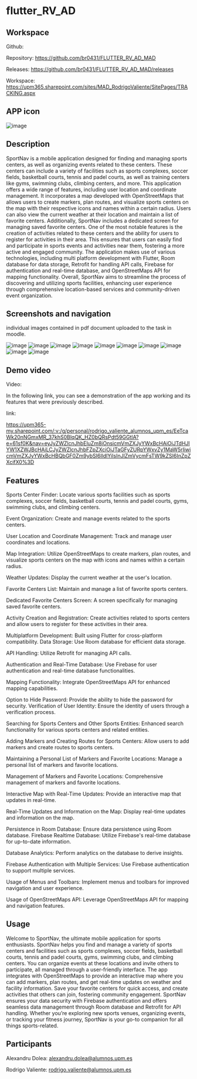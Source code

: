 # flutter_RV_AD

## Workspace

Github:

Repository: https://github.com/br0431/FLUTTER_RV_AD_MAD

Releases: https://github.com/br0431/FLUTTER_RV_AD_MAD/releases

Workspace: https://upm365.sharepoint.com/sites/MAD_RodrigoValiente/SitePages/TRACKING.aspx

## APP icon

![image](https://github.com/br0431/FLUTTER_RV_AD_MAD/assets/158819227/81bb1644-676d-4cb3-9cb1-7c321df2ad69)

## Description

SportNav is a mobile application designed for finding and managing sports centers,
as well as organizing events related to these centers. These centers can include a
variety of facilities such as sports complexes, soccer fields, basketball courts, tennis
and padel courts, as well as training centers like gyms, swimming clubs, climbing
centers, and more.
This application offers a wide range of features, including user location and
coordinate management. It incorporates a map developed with OpenStreetMaps that
allows users to create markers, plan routes, and visualize sports centers on the map
with their respective icons and names within a certain radius. Users can also view
the current weather at their location and maintain a list of favorite centers.
Additionally, SportNav includes a dedicated screen for managing saved favorite
centers. One of the most notable features is the creation of activities related to these
centers and the ability for users to register for activities in their area. This ensures
that users can easily find and participate in sports events and activities near them,
fostering a more active and engaged community.
The application makes use of various technologies, including multi platform
development with Flutter, Room database for data storage, Retrofit for handling API
calls, Firebase for authentication and real-time database, and OpenStreetMaps API
for mapping functionality.
Overall, SportNav aims to streamline the process of discovering and utilizing sports
facilities, enhancing user experience through comprehensive location-based services
and community-driven event organization.

## Screenshots and navigation

individual images contained in pdf document uploaded to the task in moodle.

![image](https://github.com/br0431/FLUTTER_RV_AD_MAD/assets/158819227/3044d918-90e0-4c4b-b6b2-3d040b18112c)
![image](https://github.com/br0431/FLUTTER_RV_AD_MAD/assets/158819227/b926be1c-16f9-464f-8b76-049b2c7fadbc)
![image](https://github.com/br0431/FLUTTER_RV_AD_MAD/assets/158819227/ac677a83-1cbe-454f-b1f8-796f3cc1d9b3)
![image](https://github.com/br0431/FLUTTER_RV_AD_MAD/assets/158819227/b544f5ae-6ec7-42cb-83e9-0c766fd447e0)
![image](https://github.com/br0431/FLUTTER_RV_AD_MAD/assets/158819227/301ff171-4a58-4b3f-8641-666a1badadd6)
![image](https://github.com/br0431/FLUTTER_RV_AD_MAD/assets/158819227/1d80b5e1-f371-4c78-b55a-5a4b579497a1)
![image](https://github.com/br0431/FLUTTER_RV_AD_MAD/assets/158819227/490353f2-5ce1-448d-a918-c025b1cae7b8)
![image](https://github.com/br0431/FLUTTER_RV_AD_MAD/assets/158819227/c472d18c-2bbb-4130-9011-2c5b75cf76e9)
![image](https://github.com/br0431/FLUTTER_RV_AD_MAD/assets/158819227/55e4c773-ff30-4bd5-8252-51185362c9db)
![image](https://github.com/br0431/FLUTTER_RV_AD_MAD/assets/158819227/7366472e-780f-4ca3-8724-6e154581a635)





## Demo video
Video:

In the following link, you can see a demonstration of the app working and its
features that were previously described.

link:

https://upm365-my.sharepoint.com/:v:/g/personal/rodrigo_valiente_alumnos_upm_es/EeTcaWk20nNGmxMR_37khS0BlqQK_HZ0bQRsPdt59GGtlA?e=61sf0K&nav=eyJyZWZlcnJhbEluZm8iOnsicmVmZXJyYWxBcHAiOiJTdHJlYW1XZWJBcHAiLCJyZWZlcnJhbFZpZXciOiJTaGFyZURpYWxvZy1MaW5rIiwicmVmZXJyYWxBcHBQbGF0Zm9ybSI6IldlYiIsInJlZmVycmFsTW9kZSI6InZpZXcifX0%3D

## Features

Sports Center Finder: Locate various sports facilities such as sports complexes,
soccer fields, basketball courts, tennis and padel courts, gyms, swimming clubs, and
climbing centers.

Event Organization: Create and manage events related to the sports centers.

User Location and Coordinate Management: Track and manage user coordinates
and locations.

Map Integration: Utilize OpenStreetMaps to create markers, plan routes, and
visualize sports centers on the map with icons and names within a certain radius.

Weather Updates: Display the current weather at the user's location.

Favorite Centers List: Maintain and manage a list of favorite sports centers.

Dedicated Favorite Centers Screen: A screen specifically for managing saved
favorite centers.

Activity Creation and Registration: Create activities related to sports centers and
allow users to register for these activities in their area.

Multiplatform Development: Built using Flutter for cross-platform compatibility.
Data Storage: Use Room database for efficient data storage.

API Handling: Utilize Retrofit for managing API calls.

Authentication and Real-Time Database: Use Firebase for user authentication and
real-time database functionalities.

Mapping Functionality: Integrate OpenStreetMaps API for enhanced mapping
capabilities.

Option to Hide Password: Provide the ability to hide the password for security.
Verification of User Identity: Ensure the identity of users through a verification
process.

Searching for Sports Centers and Other Sports Entities: Enhanced search
functionality for various sports centers and related entities.

Adding Markers and Creating Routes for Sports Centers: Allow users to add
markers and create routes to sports centers.

Maintaining a Personal List of Markers and Favorite Locations: Manage a
personal list of markers and favorite locations.

Management of Markers and Favorite Locations: Comprehensive management of
markers and favorite locations.

Interactive Map with Real-Time Updates: Provide an interactive map that updates
in real-time.

Real-Time Updates and Information on the Map: Display real-time updates and
information on the map.

Persistence in Room Database: Ensure data persistence using Room database.
Firebase Realtime Database: Utilize Firebase's real-time database for up-to-date
information.

Database Analytics: Perform analytics on the database to derive insights.

Firebase Authentication with Multiple Services: Use Firebase authentication to
support multiple services.

Usage of Menus and Toolbars: Implement menus and toolbars for improved
navigation and user experience.

Usage of OpenStreetMaps API: Leverage OpenStreetMaps API for mapping and
navigation features.

## Usage

Welcome to SportNav, the ultimate mobile application for sports enthusiasts.
SportNav helps you find and manage a variety of sports centers and facilities such
as sports complexes, soccer fields, basketball courts, tennis and padel courts, gyms,
swimming clubs, and climbing centers. You can organize events at these locations
and invite others to participate, all managed through a user-friendly interface. The
app integrates with OpenStreetMaps to provide an interactive map where you can
add markers, plan routes, and get real-time updates on weather and facility
information. Save your favorite centers for quick access, and create activities that
others can join, fostering community engagement. SportNav ensures your data
security with Firebase authentication and offers seamless data management through
Room database and Retrofit for API handling. Whether you’re exploring new sports
venues, organizing events, or tracking your fitness journey, SportNav is your go-to
companion for all things sports-related.


## Participants

Alexandru Dolea: alexandru.dolea@alumnos.upm.es 

Rodrigo Valiente: rodrigo.valiente@alumnos.upm.es 

